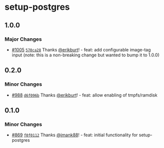 # setup-postgres

## 1.0.0

### Major Changes

- [#1005](https://github.com/smartcontractkit/.github/pull/1005)
  [`570ca28`](https://github.com/smartcontractkit/.github/commit/570ca281405eaf4a7d8cf376b495c5c052cb57b7)
  Thanks [@erikburt](https://github.com/erikburt)! - feat: add configurable
  image-tag input (note: this is a non-breaking change but wanted to bump it to
  1.0.0)

## 0.2.0

### Minor Changes

- [#988](https://github.com/smartcontractkit/.github/pull/988)
  [`d6f096b`](https://github.com/smartcontractkit/.github/commit/d6f096b9e1d43e8ac835bc5f1d0d84bb9ae40de5)
  Thanks [@erikburt](https://github.com/erikburt)! - feat: allow enabling of
  tmpfs/ramdisk

## 0.1.0

### Minor Changes

- [#869](https://github.com/smartcontractkit/.github/pull/869)
  [`f0f0112`](https://github.com/smartcontractkit/.github/commit/f0f01123a75161f4e1119541c37b8dc19820c15c)
  Thanks [@jmank88](https://github.com/jmank88)! - feat: initial functionality
  for setup-postgres

